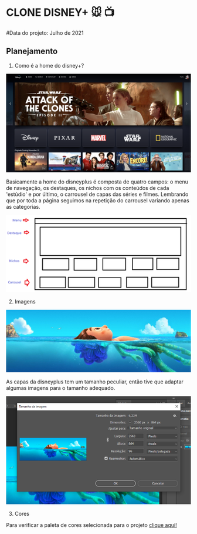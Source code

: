 # CLONE DISNEY+ :mouse: :tv:

#Data do projeto: Julho de 2021


## Planejamento

1. Como é a home do disney+?

![](https://github.com/cabarros3/web_developer/blob/master/clone-disneyplus/midia/projeto/home.png)

Basicamente a home do disneyplus é composta de quatro campos: o menu de navegação, os destaques, os nichos com os conteúdos de cada 'estúdio' e por último, o carrousel de capas das séries e filmes. Lembrando que por toda a página seguimos na repetição do carrousel variando apenas as categorias.

![](https://github.com/cabarros3/web_developer/blob/master/clone-disneyplus/midia/projeto/projeto.png)

2. Imagens

![](https://github.com/cabarros3/web_developer/blob/master/clone-disneyplus/midia/capas/capa1.jpg)

As capas da disneyplus tem um tamanho peculiar, então tive que adaptar algumas imagens para o tamanho adequado.

![](https://github.com/cabarros3/web_developer/blob/master/clone-disneyplus/midia/projeto/tamanho-img.PNG)

3. Cores

Para verificar a paleta de cores selecionada para o projeto [clique aqui!](https://coolors.co/13151f-000102-f2f1ea-ffffff-050609)

